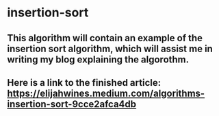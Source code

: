# insertion-sort

## This algorithm will contain an example of the insertion sort algorithm, which will assist me in writing my blog explaining the algorothm.

## Here is a link to the finished article: https://elijahwines.medium.com/algorithms-insertion-sort-9cce2afca4db
